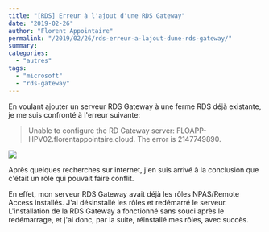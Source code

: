 ```yaml
---
title: "[RDS] Erreur à l'ajout d'une RDS Gateway"
date: "2019-02-26"
author: "Florent Appointaire"
permalink: "/2019/02/26/rds-erreur-a-lajout-dune-rds-gateway/"
summary: 
categories: 
  - "autres"
tags: 
  - "microsoft"
  - "rds-gateway"
---
```

En voulant ajouter un serveur RDS Gateway à une ferme RDS déjà existante, je me suis confronté à l'erreur suivante:

> Unable to configure the RD Gateway server: FLOAPP-HPV02.florentappointaire.cloud. The error is 2147749890.

![](https://cloudyjourney.fr/wp-content/uploads/2019/02/RDS_Gateway_Error.png)

Après quelques recherches sur internet, j'en suis arrivé à la conclusion que c'était un rôle qui pouvait faire conflit.

En effet, mon serveur RDS Gateway avait déjà les rôles NPAS/Remote Access installés. J'ai désinstallé les rôles et redémarré le serveur. L'installation de la RDS Gateway a fonctionné sans souci après le redémarrage, et j'ai donc, par la suite, réinstallé mes rôles, avec succès.
